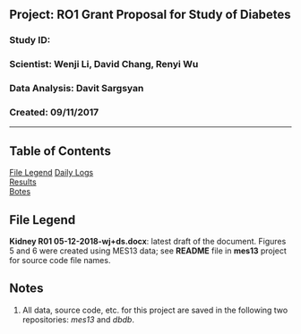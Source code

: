 ##  Project: RO1 Grant Proposal for Study of Diabetes
### Study ID: 
### Scientist: Wenji Li, David Chang, Renyi Wu
### Data Analysis: Davit Sargsyan 
### Created: 09/11/2017 

---    

## Table of Contents
[File Legend](#leg)
[Daily Logs](#logs)  
[Results](#results)   
[Botes](#notes)

## File Legend<a name="files"></a>
**Kidney R01 05-12-2018-wj+ds.docx**: latest draft of the document. Figures 5 and 6 were created using MES13 data; see **README** file in **mes13** project for source code file names.    

## Notes<a name="notes"></a>
1. All data, source code, etc. for this project are saved in the following two repositories: *mes13* and *dbdb*.